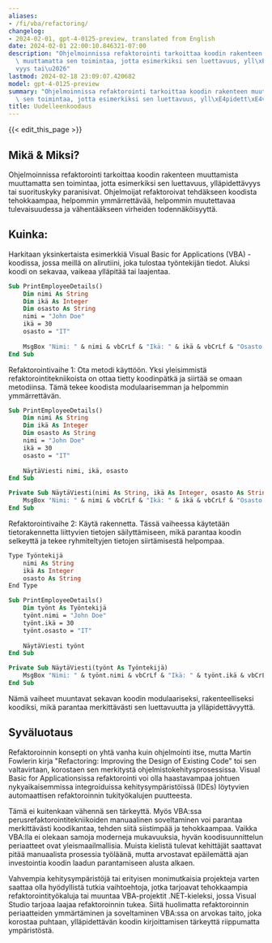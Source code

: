 ```yaml
---
aliases:
- /fi/vba/refactoring/
changelog:
- 2024-02-01, gpt-4-0125-preview, translated from English
date: 2024-02-01 22:00:10.846321-07:00
description: "Ohjelmoinnissa refaktorointi tarkoittaa koodin rakenteen muuttamista\
  \ muuttamatta sen toimintaa, jotta esimerkiksi sen luettavuus, yll\xE4pidett\xE4\
  vyys tai\u2026"
lastmod: 2024-02-18 23:09:07.420682
model: gpt-4-0125-preview
summary: "Ohjelmoinnissa refaktorointi tarkoittaa koodin rakenteen muuttamista muuttamatta\
  \ sen toimintaa, jotta esimerkiksi sen luettavuus, yll\xE4pidett\xE4vyys tai\u2026"
title: Uudelleenkoodaus
---
```


{{< edit_this_page >}}

## Mikä & Miksi?

Ohjelmoinnissa refaktorointi tarkoittaa koodin rakenteen muuttamista muuttamatta sen toimintaa, jotta esimerkiksi sen luettavuus, ylläpidettävyys tai suorituskyky paranisivat. Ohjelmoijat refaktoroivat tehdäkseen koodista tehokkaampaa, helpommin ymmärrettävää, helpommin muutettavaa tulevaisuudessa ja vähentääkseen virheiden todennäköisyyttä.

## Kuinka:

Harkitaan yksinkertaista esimerkkiä Visual Basic for Applications (VBA) -koodissa, jossa meillä on alirutiini, joka tulostaa työntekijän tiedot. Aluksi koodi on sekavaa, vaikeaa ylläpitää tai laajentaa.

```vb
Sub PrintEmployeeDetails()
    Dim nimi As String
    Dim ikä As Integer
    Dim osasto As String
    nimi = "John Doe"
    ikä = 30
    osasto = "IT"
    
    MsgBox "Nimi: " & nimi & vbCrLf & "Ikä: " & ikä & vbCrLf & "Osasto: " & osasto
End Sub
```

Refaktorointivaihe 1: Ota metodi käyttöön. Yksi yleisimmistä refaktorointitekniikoista on ottaa tietty koodinpätkä ja siirtää se omaan metodiinsa. Tämä tekee koodista modulaarisemman ja helpommin ymmärrettävän.

```vb
Sub PrintEmployeeDetails()
    Dim nimi As String
    Dim ikä As Integer
    Dim osasto As String
    nimi = "John Doe"
    ikä = 30
    osasto = "IT"
    
    NäytäViesti nimi, ikä, osasto
End Sub

Private Sub NäytäViesti(nimi As String, ikä As Integer, osasto As String)
    MsgBox "Nimi: " & nimi & vbCrLf & "Ikä: " & ikä & vbCrLf & "Osasto: " & osasto
End Sub
```

Refaktorointivaihe 2: Käytä rakennetta. Tässä vaiheessa käytetään tietorakennetta liittyvien tietojen säilyttämiseen, mikä parantaa koodin selkeyttä ja tekee ryhmiteltyjen tietojen siirtämisestä helpompaa.

```vb
Type Työntekijä
    nimi As String
    ikä As Integer
    osasto As String
End Type

Sub PrintEmployeeDetails()
    Dim työnt As Työntekijä
    työnt.nimi = "John Doe"
    työnt.ikä = 30
    työnt.osasto = "IT"
    
    NäytäViesti työnt
End Sub

Private Sub NäytäViesti(työnt As Työntekijä)
    MsgBox "Nimi: " & työnt.nimi & vbCrLf & "Ikä: " & työnt.ikä & vbCrLf & "Osasto: " & työnt.osasto
End Sub
```

Nämä vaiheet muuntavat sekavan koodin modulaariseksi, rakenteelliseksi koodiksi, mikä parantaa merkittävästi sen luettavuutta ja ylläpidettävyyttä.

## Syväluotaus

Refaktoroinnin konsepti on yhtä vanha kuin ohjelmointi itse, mutta Martin Fowlerin kirja "Refactoring: Improving the Design of Existing Code" toi sen valtavirtaan, korostaen sen merkitystä ohjelmistokehitysprosessissa. Visual Basic for Applicationsissa refaktorointi voi olla haastavampaa johtuen nykyaikaisemmissa integroiduissa kehitysympäristöissä (IDEs) löytyvien automaattisen refaktoroinnin tukityökalujen puutteesta.

Tämä ei kuitenkaan vähennä sen tärkeyttä. Myös VBA:ssa perusrefaktorointitekniikoiden manuaalinen soveltaminen voi parantaa merkittävästi koodikantaa, tehden siitä siistimpää ja tehokkaampaa. Vaikka VBA:lla ei olekaan samoja moderneja mukavuuksia, hyvän koodisuunnittelun periaatteet ovat yleismaailmallisia. Muista kielistä tulevat kehittäjät saattavat pitää manuaalista prosessia työläänä, mutta arvostavat epäilemättä ajan investointia koodin laadun parantamiseen alusta alkaen.

Vahvempia kehitysympäristöjä tai erityisen monimutkaisia projekteja varten saattaa olla hyödyllistä tutkia vaihtoehtoja, jotka tarjoavat tehokkaampia refaktorointityökaluja tai muuntaa VBA-projektit .NET-kieleksi, jossa Visual Studio tarjoaa laajaa refaktoroinnin tukea. Siitä huolimatta refaktoroinnin periaatteiden ymmärtäminen ja soveltaminen VBA:ssa on arvokas taito, joka korostaa puhtaan, ylläpidettävän koodin kirjoittamisen tärkeyttä riippumatta ympäristöstä.
